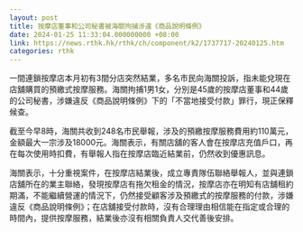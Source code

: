 ```yaml
---
layout: post
title: 按摩店董事和公司秘書被海關拘捕涉違《商品說明條例》
date: 2024-01-25 11:33:04.000000000 +08:00
link: https://news.rthk.hk/rthk/ch/component/k2/1737717-20240125.htm
categories: rthk
---
```


一間連鎖按摩店本月初有3間分店突然結業，多名市民向海關投訴，指未能兌現在店舖購買的預繳式按摩服務。海關拘捕1男1女，分別是45歲的按摩店董事和44歲的公司秘書，涉嫌違反《商品說明條例》下的「不當地接受付款」罪行，現正保釋候查。

截至今早8時，海關共收到248名市民舉報，涉及的預繳按摩服務費用約110萬元，金額最大一宗涉及18000元。海關表示，有關店舖的客人會在按摩店充值戶口，再在每次使用時扣費，有舉報人指在按摩店臨近結業前，仍然收到優惠訊息。

海關表示，十分重視案件，在按摩店結業後，成立專責隊伍聯絡舉報人，並與連鎖店舖所在的業主聯絡，發現按摩店有拖欠租金的情況，按摩店亦在明知有店舖租約期滿，不能繼續營運的情況下，仍然接受顧客涉及預繳式的按摩服務的付款，涉嫌違反《商品說明條例》；在店舖接受付款時，沒有合理理由相信能在指定或合理的時間內，提供按摩服務，結業後亦沒有相關負責人交代善後安排。
